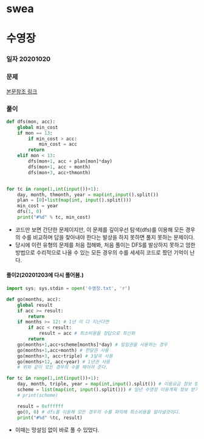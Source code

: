 # swea

# 수영장

### 일자 20201020

### 문제

[본문참조 링크](https://swexpertacademy.com/main/code/problem/problemDetail.do?contestProbId=AV5PpFQaAQMDFAUq&categoryId=AV5PpFQaAQMDFAUq&categoryType=CODE)

### 풀이

```python
def dfs(mon, acc):
    global min_cost
    if mon == 13:
        if min_cost > acc:
            min_cost = acc
        return
    elif mon < 13:
        dfs(mon+1, acc + plan[mon]*day)
        dfs(mon+1, acc + month)
        dfs(mon+3, acc+thmonth)


for tc in range(1,int(input())+1):
    day, month, thmonth, year = map(int,input().split())
    plan = [0]+list(map(int, input().split()))
    min_cost = year
    dfs(1, 0)
    print("#%d" % tc, min_cost)
```

- 코드만 보면 간단한 문제이지만, 이 문제를 깊이우선 탐색(dfs)를 이용해 모든 경우의 수를 비교하며 답을 찾아내야 한다는 발상을 하지 못하면 풀지 못하는 문제이다.
- 당시에 이런 유형의 문제를 처음 접해봐, 처음 풀이는 DFS를 발상하지 못하고 엄한 방법으로 수리적으로 나올 수 있는 모든 경우의 수를 세세히 코드로 짰던 기억이 난다.

#### 풀이2(20201203에 다시 풀어봄.)

````python
import sys; sys.stdin = open('수영장.txt', 'r')

def go(months, acc):
    global result
    if acc >= result:
        return
    if months >= 12: # 1년 이 다 지난다면
        if acc < result:
            result = acc # 최소비용을 정답으로 최신화
        return
    go(months+1,acc+scheme[months]*day) # 일일권을 사용하는 경우
    go(months+1,acc+month) # 한달권 사용
    go(months+3, acc+triple) # 3달궈 사용
    go(months+12, acc+year) # 1년권 사용
    # 위와 같이 모든 경우의 수를 헤아려 준다.

for tc in range(1,int(input())+1):
    day, month, triple, year = map(int,input().split()) # 이용요금 정보 받기
    scheme = list(map(int, input().split())) # 일년 수영장 이용계획 정보 받기
    # print(scheme)

    result = 0xffffff
    go(0, 0) # dfs를 이용해 모든 경우의 수를 파악해 최소비용을 알아낼것이다.
    print("#%d" %tc, result)
````

- 이때는 망설임 없이 바로 풀 수 있었다.